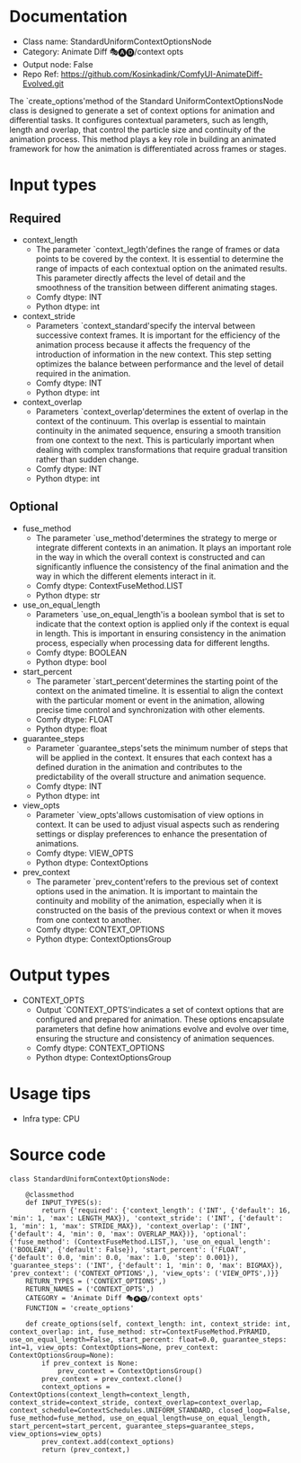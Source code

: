# Documentation
- Class name: StandardUniformContextOptionsNode
- Category: Animate Diff 🎭🅐🅓/context opts
- Output node: False
- Repo Ref: https://github.com/Kosinkadink/ComfyUI-AnimateDiff-Evolved.git

The `create_options'method of the Standard UniformContextOptionsNode class is designed to generate a set of context options for animation and differential tasks. It configures contextual parameters, such as length, length and overlap, that control the particle size and continuity of the animation process. This method plays a key role in building an animated framework for how the animation is differentiated across frames or stages.

# Input types
## Required
- context_length
    - The parameter `context_legth'defines the range of frames or data points to be covered by the context. It is essential to determine the range of impacts of each contextual option on the animated results. This parameter directly affects the level of detail and the smoothness of the transition between different animating stages.
    - Comfy dtype: INT
    - Python dtype: int
- context_stride
    - Parameters `context_standard'specify the interval between successive context frames. It is important for the efficiency of the animation process because it affects the frequency of the introduction of information in the new context. This step setting optimizes the balance between performance and the level of detail required in the animation.
    - Comfy dtype: INT
    - Python dtype: int
- context_overlap
    - Parameters `context_overlap'determines the extent of overlap in the context of the continuum. This overlap is essential to maintain continuity in the animated sequence, ensuring a smooth transition from one context to the next. This is particularly important when dealing with complex transformations that require gradual transition rather than sudden change.
    - Comfy dtype: INT
    - Python dtype: int
## Optional
- fuse_method
    - The parameter `use_method'determines the strategy to merge or integrate different contexts in an animation. It plays an important role in the way in which the overall context is constructed and can significantly influence the consistency of the final animation and the way in which the different elements interact in it.
    - Comfy dtype: ContextFuseMethod.LIST
    - Python dtype: str
- use_on_equal_length
    - Parameters `use_on_equal_length'is a boolean symbol that is set to indicate that the context option is applied only if the context is equal in length. This is important in ensuring consistency in the animation process, especially when processing data for different lengths.
    - Comfy dtype: BOOLEAN
    - Python dtype: bool
- start_percent
    - The parameter `start_percent'determines the starting point of the context on the animated timeline. It is essential to align the context with the particular moment or event in the animation, allowing precise time control and synchronization with other elements.
    - Comfy dtype: FLOAT
    - Python dtype: float
- guarantee_steps
    - Parameter `guarantee_steps'sets the minimum number of steps that will be applied in the context. It ensures that each context has a defined duration in the animation and contributes to the predictability of the overall structure and animation sequence.
    - Comfy dtype: INT
    - Python dtype: int
- view_opts
    - Parameter `view_opts'allows customisation of view options in context. It can be used to adjust visual aspects such as rendering settings or display preferences to enhance the presentation of animations.
    - Comfy dtype: VIEW_OPTS
    - Python dtype: ContextOptions
- prev_context
    - The parameter `prev_content'refers to the previous set of context options used in the animation. It is important to maintain the continuity and mobility of the animation, especially when it is constructed on the basis of the previous context or when it moves from one context to another.
    - Comfy dtype: CONTEXT_OPTIONS
    - Python dtype: ContextOptionsGroup

# Output types
- CONTEXT_OPTS
    - Output `CONTEXT_OPTS'indicates a set of context options that are configured and prepared for animation. These options encapsulate parameters that define how animations evolve and evolve over time, ensuring the structure and consistency of animation sequences.
    - Comfy dtype: CONTEXT_OPTIONS
    - Python dtype: ContextOptionsGroup

# Usage tips
- Infra type: CPU

# Source code
```
class StandardUniformContextOptionsNode:

    @classmethod
    def INPUT_TYPES(s):
        return {'required': {'context_length': ('INT', {'default': 16, 'min': 1, 'max': LENGTH_MAX}), 'context_stride': ('INT', {'default': 1, 'min': 1, 'max': STRIDE_MAX}), 'context_overlap': ('INT', {'default': 4, 'min': 0, 'max': OVERLAP_MAX})}, 'optional': {'fuse_method': (ContextFuseMethod.LIST,), 'use_on_equal_length': ('BOOLEAN', {'default': False}), 'start_percent': ('FLOAT', {'default': 0.0, 'min': 0.0, 'max': 1.0, 'step': 0.001}), 'guarantee_steps': ('INT', {'default': 1, 'min': 0, 'max': BIGMAX}), 'prev_context': ('CONTEXT_OPTIONS',), 'view_opts': ('VIEW_OPTS',)}}
    RETURN_TYPES = ('CONTEXT_OPTIONS',)
    RETURN_NAMES = ('CONTEXT_OPTS',)
    CATEGORY = 'Animate Diff 🎭🅐🅓/context opts'
    FUNCTION = 'create_options'

    def create_options(self, context_length: int, context_stride: int, context_overlap: int, fuse_method: str=ContextFuseMethod.PYRAMID, use_on_equal_length=False, start_percent: float=0.0, guarantee_steps: int=1, view_opts: ContextOptions=None, prev_context: ContextOptionsGroup=None):
        if prev_context is None:
            prev_context = ContextOptionsGroup()
        prev_context = prev_context.clone()
        context_options = ContextOptions(context_length=context_length, context_stride=context_stride, context_overlap=context_overlap, context_schedule=ContextSchedules.UNIFORM_STANDARD, closed_loop=False, fuse_method=fuse_method, use_on_equal_length=use_on_equal_length, start_percent=start_percent, guarantee_steps=guarantee_steps, view_options=view_opts)
        prev_context.add(context_options)
        return (prev_context,)
```